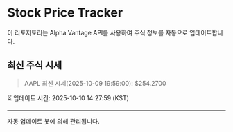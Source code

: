 
# Stock Price Tracker

이 리포지토리는 Alpha Vantage API를 사용하여 주식 정보를 자동으로 업데이트합니다.

## 최신 주식 시세
> AAPL 최신 시세(2025-10-09 19:59:00): $254.2700

⏳ 업데이트 시간: 2025-10-10 14:27:59 (KST)

---
자동 업데이트 봇에 의해 관리됩니다.
